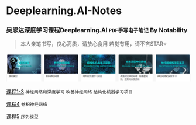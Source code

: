 # Deeplearning.AI-Notes
### 吴恩达深度学习课程Deeplearning.AI `PDF手写电子笔记` By Notability
> 本人亲笔书写，良心高质，请放心食用
> 若觉有用，请不吝STAR:star:
<img src="class.png" width=800>

[课程1-3](/Course1-3.pdf) `神经网络和深度学习` `改善神经网络` `结构化机器学习项目`

[课程4](/Course4_CNN.pdf) `卷积神经网络`

[课程5](/Course5_RNN.pdf) `序列模型`
